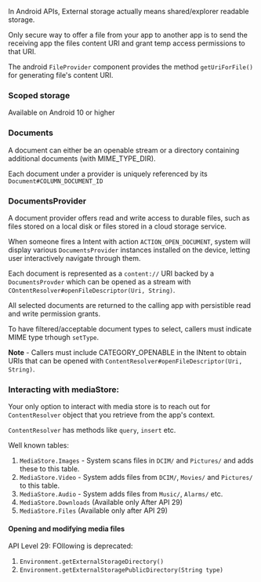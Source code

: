 
In Android APIs, External storage actually means shared/explorer readable storage.


Only secure way to offer a file from your app to another app is to send the receiving app
the files content URI and grant temp access permissions to that URI.

The android `FileProvider` component provides the method `getUriForFile()` for generating file's content URI.

### Scoped storage

Available on Android 10 or higher

### Documents

A document can either be an openable stream or a directory containing additional documents (with MIME_TYPE_DIR).

Each document under a provider is uniquely referenced by its `Document#COLUMN_DOCUMENT_ID`

### DocumentsProvider

A document provider offers read and write access to durable files, such as files
stored on a local disk or files stored in a cloud storage service.

When someone fires a Intent with action `ACTION_OPEN_DOCUMENT`, system will display
various `DocumentsProvider` instances installed on the device, letting user interactively navigate through them. 

Each document is represented as a `content://` URI backed by a `DocumentsProvder` which can
be opened as a stream with `COntentResolver#openFileDescriptor(Uri, String)`.

All selected documents are returned to the calling app with persistible read and write permission grants.

To have filtered/acceptable document types to select, callers must indicate MIME type trhough `setType`.

**Note** - Callers must include CATEGORY_OPENABLE in the INtent to obtain URIs that can be opened with `ContentResolver#openFileDescriptor(Uri, String)`.


### Interacting with mediaStore:

Your only option to interact with media store is to reach out for `ContentResolver` object that 
you retrieve from the app's context.

`ContentResolver` has methods like `query`, `insert` etc.

Well known tables:
1. `MediaStore.Images` - System scans files in `DCIM/` and `Pictures/` and adds these to this table.
2. `MediaStore.Video` - System adds files from `DCIM/`, `Movies/` and `Pictures/` to this table.
3. `MediaStore.Audio` - System adds files from `Music/`, `Alarms/` etc.
4. `MediaStore.Downloads` (Available only After API 29)
5. `MediaStore.Files` (Available only after API 29)


#### Opening and modifying media files



API Level 29:
FOllowing is deprecated:
1. `Environment.getExternalStorageDirectory()`
2. `Environment.getExternalStoragePublicDirectory(String type)`

